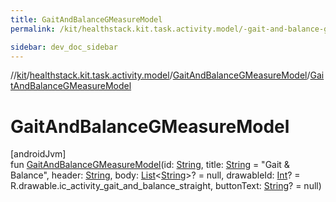 ```yaml
---
title: GaitAndBalanceGMeasureModel
permalink: /kit/healthstack.kit.task.activity.model/-gait-and-balance-g-measure-model/-gait-and-balance-g-measure-model.html

sidebar: dev_doc_sidebar
---
```

//[kit](../../../index.html)/[healthstack.kit.task.activity.model](../index.html)/[GaitAndBalanceGMeasureModel](index.html)/[GaitAndBalanceGMeasureModel](-gait-and-balance-g-measure-model.html)



# GaitAndBalanceGMeasureModel



[androidJvm]\
fun [GaitAndBalanceGMeasureModel](-gait-and-balance-g-measure-model.html)(id: [String](https://kotlinlang.org/api/latest/jvm/stdlib/kotlin/-string/index.html), title: [String](https://kotlinlang.org/api/latest/jvm/stdlib/kotlin/-string/index.html) = &quot;Gait &amp; Balance&quot;, header: [String](https://kotlinlang.org/api/latest/jvm/stdlib/kotlin/-string/index.html), body: [List](https://kotlinlang.org/api/latest/jvm/stdlib/kotlin.collections/-list/index.html)&lt;[String](https://kotlinlang.org/api/latest/jvm/stdlib/kotlin/-string/index.html)&gt;? = null, drawableId: [Int](https://kotlinlang.org/api/latest/jvm/stdlib/kotlin/-int/index.html)? = R.drawable.ic_activity_gait_and_balance_straight, buttonText: [String](https://kotlinlang.org/api/latest/jvm/stdlib/kotlin/-string/index.html)? = null)




